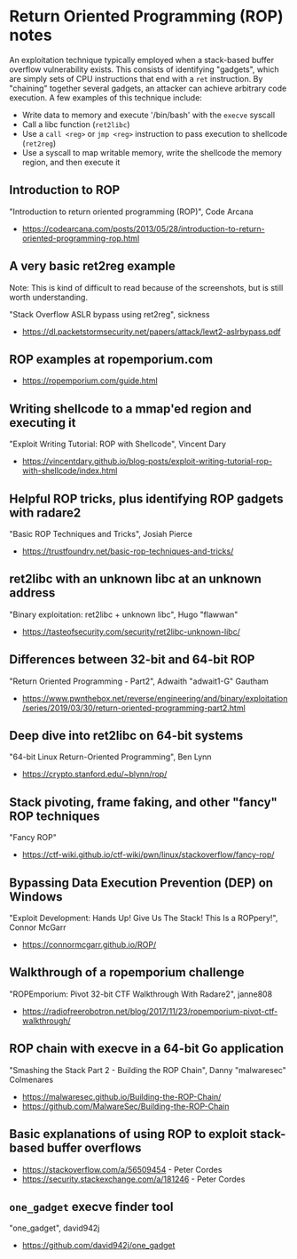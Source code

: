 # Return Oriented Programming (ROP) notes
An exploitation technique typically employed when a stack-based buffer overflow
vulnerability exists. This consists of identifying "gadgets", which are simply
sets of CPU instructions that end with a `ret` instruction. By "chaining"
together several gadgets, an attacker can achieve arbitrary code execution.
A few examples of this technique include:

- Write data to memory and execute '/bin/bash' with the `execve` syscall
- Call a libc function (`ret2libc`)
- Use a `call <reg>` or `jmp <reg>` instruction to pass execution to shellcode
(`ret2reg`)
- Use a syscall to map writable memory, write the shellcode the memory
region, and then execute it

## Introduction to ROP
"Introduction to return oriented programming (ROP)", Code Arcana
- https://codearcana.com/posts/2013/05/28/introduction-to-return-oriented-programming-rop.html

## A very basic ret2reg example
Note: This is kind of difficult to read because of the screenshots, but is still
worth understanding.

"Stack Overflow ASLR bypass using ret2reg", sickness
- https://dl.packetstormsecurity.net/papers/attack/lewt2-aslrbypass.pdf

## ROP examples at ropemporium.com
- https://ropemporium.com/guide.html

## Writing shellcode to a mmap'ed region and executing it
"Exploit Writing Tutorial: ROP with Shellcode", Vincent Dary
- https://vincentdary.github.io/blog-posts/exploit-writing-tutorial-rop-with-shellcode/index.html

## Helpful ROP tricks, plus identifying ROP gadgets with radare2
"Basic ROP Techniques and Tricks", Josiah Pierce
- https://trustfoundry.net/basic-rop-techniques-and-tricks/

## ret2libc with an unknown libc at an unknown address
"Binary exploitation: ret2libc + unknown libc", Hugo "flawwan"
- https://tasteofsecurity.com/security/ret2libc-unknown-libc/

## Differences between 32-bit and 64-bit ROP
"Return Oriented Programming - Part2", Adwaith "adwait1-G" Gautham
- https://www.pwnthebox.net/reverse/engineering/and/binary/exploitation/series/2019/03/30/return-oriented-programming-part2.html

## Deep dive into ret2libc on 64-bit systems
"64-bit Linux Return-Oriented Programming", Ben Lynn
- https://crypto.stanford.edu/~blynn/rop/

## Stack pivoting, frame faking, and other "fancy" ROP techniques
"Fancy ROP"
- https://ctf-wiki.github.io/ctf-wiki/pwn/linux/stackoverflow/fancy-rop/

## Bypassing Data Execution Prevention (DEP) on Windows
"Exploit Development: Hands Up! Give Us The Stack! This Is a ROPpery!",
Connor McGarr
- https://connormcgarr.github.io/ROP/

## Walkthrough of a ropemporium challenge
"ROPEmporium: Pivot 32-bit CTF Walkthrough With Radare2", janne808
- https://radiofreerobotron.net/blog/2017/11/23/ropemporium-pivot-ctf-walkthrough/

## ROP chain with execve in a 64-bit Go application
"Smashing the Stack Part 2 - Building the ROP Chain", Danny "malwaresec"
Colmenares
- https://malwaresec.github.io/Building-the-ROP-Chain/
- https://github.com/MalwareSec/Building-the-ROP-Chain

## Basic explanations of using ROP to exploit stack-based buffer overflows
- https://stackoverflow.com/a/56509454 - Peter Cordes
- https://security.stackexchange.com/a/181246 - Peter Cordes

## `one_gadget` execve finder tool
"one_gadget", david942j
- https://github.com/david942j/one_gadget
